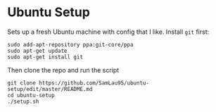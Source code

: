 Ubuntu Setup
=====

Sets up a fresh Ubuntu machine with config that I like.
Install ```git``` first:

    sudo add-apt-repository ppa:git-core/ppa
    sudo apt-get update
    sudo apt-get install git

Then clone the repo and run the script

    git clone https://github.com/SamLau95/ubuntu-setup/edit/master/README.md
    cd ubuntu-setup
    ./setup.sh
